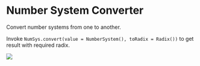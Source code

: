 # Number System Converter

Convert number systems from one to another.

Invoke `NumSys.convert(value = NumberSystem(), toRadix = Radix())` to get result with required radix.

[![](https://jitpack.io/v/jedi1150/numsys.svg)](https://jitpack.io/#jedi1150/numsys)
